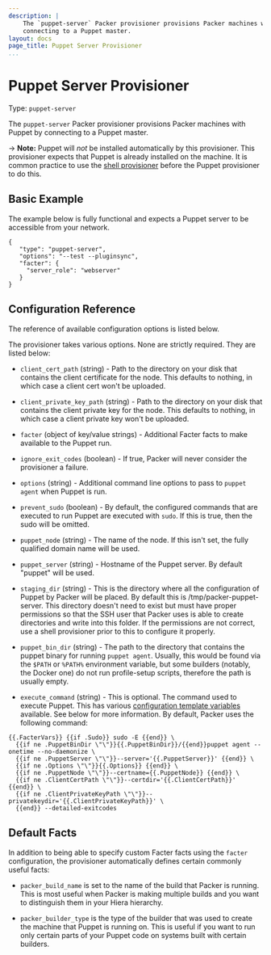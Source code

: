 ```yaml
---
description: |
    The `puppet-server` Packer provisioner provisions Packer machines with Puppet by
    connecting to a Puppet master.
layout: docs
page_title: Puppet Server Provisioner
...
```


# Puppet Server Provisioner

Type: `puppet-server`

The `puppet-server` Packer provisioner provisions Packer machines with Puppet by
connecting to a Puppet master.

-&gt; **Note:** Puppet will *not* be installed automatically by this
provisioner. This provisioner expects that Puppet is already installed on the
machine. It is common practice to use the [shell
provisioner](/docs/provisioners/shell.html) before the Puppet provisioner to do
this.

## Basic Example

The example below is fully functional and expects a Puppet server to be
accessible from your network.

``` {.javascript}
{
   "type": "puppet-server",
   "options": "--test --pluginsync",
   "facter": {
     "server_role": "webserver"
   }
}
```

## Configuration Reference

The reference of available configuration options is listed below.

The provisioner takes various options. None are strictly required. They are
listed below:

-   `client_cert_path` (string) - Path to the directory on your disk that
    contains the client certificate for the node. This defaults to nothing,
    in which case a client cert won't be uploaded.

-   `client_private_key_path` (string) - Path to the directory on your disk that
    contains the client private key for the node. This defaults to nothing, in
    which case a client private key won't be uploaded.

-   `facter` (object of key/value strings) - Additional Facter facts to make
    available to the Puppet run.

-   `ignore_exit_codes` (boolean) - If true, Packer will never consider the
    provisioner a failure.

-   `options` (string) - Additional command line options to pass to
    `puppet agent` when Puppet is run.

-   `prevent_sudo` (boolean) - By default, the configured commands that are
    executed to run Puppet are executed with `sudo`. If this is true, then the
    sudo will be omitted.

-   `puppet_node` (string) - The name of the node. If this isn't set, the fully
    qualified domain name will be used.

-   `puppet_server` (string) - Hostname of the Puppet server. By default
    "puppet" will be used.

-   `staging_dir` (string) - This is the directory where all the
    configuration of Puppet by Packer will be placed. By default this
    is /tmp/packer-puppet-server. This directory doesn't need to exist but
    must have proper permissions so that the SSH user that Packer uses is able
    to create directories and write into this folder. If the permissions are not
    correct, use a shell provisioner prior to this to configure it properly.

-   `puppet_bin_dir` (string) - The path to the directory that contains the puppet
    binary for running `puppet agent`. Usually, this would be found via the `$PATH`
    or `%PATH%` environment variable, but some builders (notably, the Docker one) do
    not run profile-setup scripts, therefore the path is usually empty.

-   `execute_command` (string) - This is optional. The command used to execute Puppet. This has
    various [configuration template
    variables](/docs/templates/configuration-templates.html) available. See
    below for more information. By default, Packer uses the following command:

```
{{.FacterVars}} {{if .Sudo}} sudo -E {{end}} \
  {{if ne .PuppetBinDir \"\"}}{{.PuppetBinDir}}/{{end}}puppet agent --onetime --no-daemonize \
  {{if ne .PuppetServer \"\"}}--server='{{.PuppetServer}}' {{end}} \
  {{if ne .Options \"\"}}{{.Options}} {{end}} \
  {{if ne .PuppetNode \"\"}}--certname={{.PuppetNode}} {{end}} \
  {{if ne .ClientCertPath \"\"}}--certdir='{{.ClientCertPath}}' {{end}} \
  {{if ne .ClientPrivateKeyPath \"\"}}--privatekeydir='{{.ClientPrivateKeyPath}}' \
  {{end}} --detailed-exitcodes
```

## Default Facts

In addition to being able to specify custom Facter facts using the `facter`
configuration, the provisioner automatically defines certain commonly useful
facts:

-   `packer_build_name` is set to the name of the build that Packer is running.
    This is most useful when Packer is making multiple builds and you want to
    distinguish them in your Hiera hierarchy.

-   `packer_builder_type` is the type of the builder that was used to create the
    machine that Puppet is running on. This is useful if you want to run only
    certain parts of your Puppet code on systems built with certain builders.
